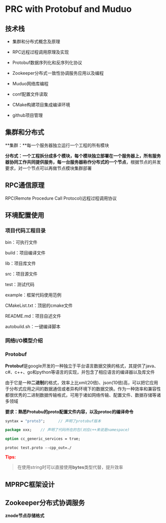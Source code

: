 # PRC with Protobuf and Muduo

## 技术栈

* 集群和分布式概念及原理

* RPC远程过程调用原理及实现

* Protobuf数据序列化和反序列化协议

* Zookeeper分布式一致性协调服务应用以及编程

* Muduo网络库编程

* conf配置文件读取

* CMake构建项目集成编译环境

* github项目管理


## 集群和分布式

**集群：**每一个服务器独立运行一个工程的所有模块

**分布式：**一个工程拆分成多个模块，每个模块独立部署在一个服务器上，所有服务器协同工作共同提供服务，每一台服务器称作分布式的一个**节点**，根据节点的并发要求，对一个节点可以再做节点模块集群部署

## RPC通信原理

RPC(Remote Procedure Call Protocol)远程过程调用协议


## 环境配置使用

### 项目代码工程目录

bin：可执行文件

build：项目编译文件

lib：项目库文件

src：项目源文件

test：测试代码

example：框架代码使用范例

CMakeList.txt：顶层的cmake文件

README.md：项目自述文件

autobuild.sh：一键编译脚本

### 网络I/O模型介绍

### Protobuf

**Protobuf**是google开发的一种独立于平台语言数据交换的格式，其提供了java、c#、c++、go和python等语言的实现，并包含了相应语言的编译器以及库文件

由于它是一种**二进制**的格式，效率上比xml(20倍)、json(10倍)高，可以把它应用于分布式应用之间的数据通信或者异构环境下的数据交换。作为一种效率和兼容性都很优秀的二进制数据传输格式，可用于诸如网络传输、配置文件、数据存储等诸多领域

**要求：熟悉Protubu的proto配置文件内容，以及protoc的编译命令**
```proto
syntax = "proto3";      // 声明了protobuf版本

package xxx;    // 声明了代码所在的包(对应c++来说是namespace)

option cc_generic_services = true;

```

```
protoc test.proto --cpp_out=./
```

**<font color = 'red'>Tips:</font>**
> 在使用string时可以直接使用**bytes**类型代替，提升效率


## MPRPC框架设计

 
## Zookeeper分布式协调服务

**znode节点存储格式**